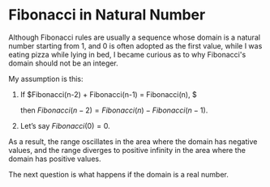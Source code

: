 # Fibonacci in Natural Number

Although Fibonacci rules are usually a sequence whose domain is a natural number starting from 1, and 0 is often adopted as the first value, while I was eating pizza while lying in bed, I became curious as to why Fibonacci's domain should not be an integer.

My assumption is this:

1. If $Fibonacci(n-2) + Fibonacci(n-1) = Fibonacci(n), $
    
    then $Fibonacci(n-2) = Fibonacci(n) - Fibonacci(n-1)$.
2. Let’s say $Fibonacci(0) = 0$.

As a result, the range oscillates in the area where the domain has negative values, and the range diverges to positive infinity in the area where the domain has positive values.

The next question is what happens if the domain is a real number.